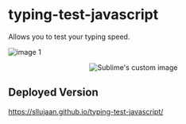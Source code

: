 # typing-test-javascript
Allows you to test your typing speed.

![image 1](https://user-images.githubusercontent.com/31973579/128597795-d73e2d3f-9a51-4baa-9a77-0a5fe3fedb1a.png)
<p align="center">
  <img src="https://user-images.githubusercontent.com/31973579/128597927-400967fb-d10e-4952-8a98-1518c0319c8a.png" alt="Sublime's custom image"/>
</p>

## Deployed Version  
https://sllujaan.github.io/typing-test-javascript/
